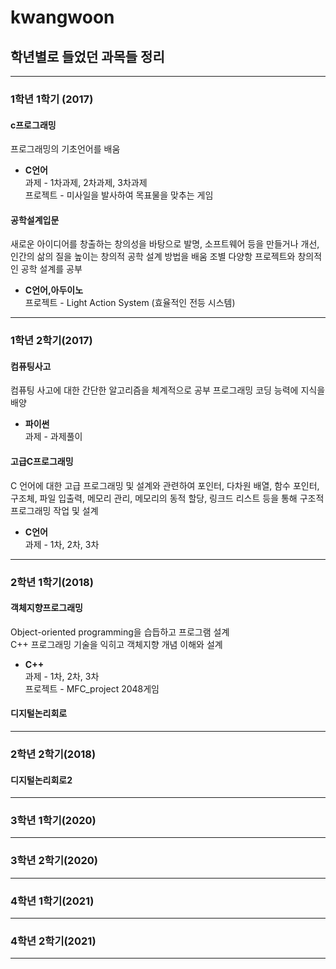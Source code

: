 # kwangwoon

## 학년별로 들었던 과목들 정리  

***  
### 1학년 1학기 (2017)  
#### c프로그래밍  
프로그래밍의 기초언어를 배움  
- **C언어**   
과제 - 1차과제, 2차과제, 3차과제  
프로젝트 - 미사일을 발사하여 목표물을 맞추는 게임  

#### 공학설계입문  
새로운 아이디어를 창출하는 창의성을 바탕으로 발명, 소프트웨어 등을 만들거나 개선, 인간의 삶의 질을 높이는 창의적 공학 설계 방법을 배움
조별 다양항 프로젝트와 창의적인 공학 설계를 공부
- **C언어,아두이노**  
프로젝트 - Light Action System (효율적인 전등 시스템)  


***  
### 1학년 2학기(2017)  

#### 컴퓨팅사고  
컴퓨팅 사고에 대한 간단한 알고리즘을 체계적으로 공부
프로그래밍 코딩 능력에 지식을 배양
- **파이썬**  
과제 - 과제풀이    

#### 고급C프로그래밍
C 언어에 대한 고급 프로그래밍 및 설계와 관련하여 포인터, 다차원 배열, 함수 포인터, 구조체, 파일 입출력, 메모리 관리, 메모리의 동적 할당, 링크드 리스트 등을 통해 구조적 프로그래밍 작업 및 설계  
- **C언어**  
과제 - 1차, 2차, 3차  

***  
### 2학년 1학기(2018)  
  
#### 객체지향프로그래밍  
Object-oriented programming을 습듭하고 프로그램 설계  
C++ 프로그래밍 기술을 익히고 객체지향 개념 이해와 설계  
- **C++**  
과제 - 1차, 2차, 3차  
프로젝트 - MFC_project 2048게임  
  
#### 디지털논리회로


***  
### 2학년 2학기(2018)
  
#### 디지털논리회로2  
***  
### 3학년 1학기(2020)
***  
### 3학년 2학기(2020)
***  
### 4학년 1학기(2021)
***  
### 4학년 2학기(2021)
***  
